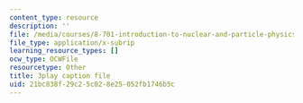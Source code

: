 ```yaml
---
content_type: resource
description: ''
file: /media/courses/8-701-introduction-to-nuclear-and-particle-physics-fall-2020/21bc838f29c25c028e25052fb1746b5c_ygls16dl8Sc.vtt
file_type: application/x-subrip
learning_resource_types: []
ocw_type: OCWFile
resourcetype: Other
title: 3play caption file
uid: 21bc838f-29c2-5c02-8e25-052fb1746b5c
---
```

